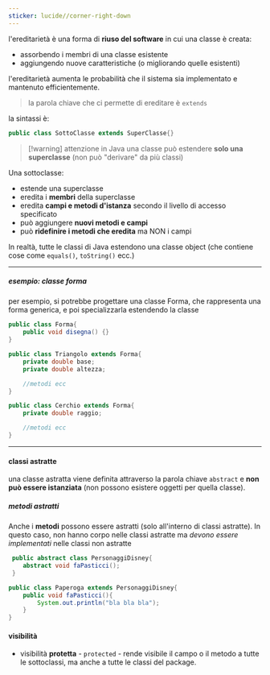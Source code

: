 ```yaml
---
sticker: lucide//corner-right-down
---
```

l'ereditarietà è una forma di **riuso del software** in cui una classe è creata:
- assorbendo i membri di una classe esistente
- aggiungendo nuove caratteristiche (o migliorando quelle esistenti)
 
l'ereditarietà aumenta le probabilità che il sistema sia implementato e mantenuto efficientemente.

> la parola chiave che ci permette di ereditare è `extends`

la sintassi è:
```java
public class SottoClasse extends SuperClasse{}
```

>[!warning] attenzione 
>in Java una classe può estendere **solo una superclasse** (non può "derivare" da più classi)

Una sottoclasse:
- estende una superclasse
- eredita i **membri** della superclasse
- eredita **campi e metodi d'istanza** secondo il livello di accesso specificato
- può aggiungere **nuovi metodi e campi**
- può **ridefinire i metodi che eredita** ma NON i campi

In realtà, tutte le classi di Java estendono una classe object (che contiene cose come `equals()`, `toString()` ecc.)
***
##### esempio: classe forma
per esempio, si potrebbe progettare una classe Forma, che rappresenta una forma generica, e poi specializzarla estendendo la classe
```java
public class Forma{
	public void disegna() {}
}

public class Triangolo extends Forma{
	private double base;
	private double altezza;

	//metodi ecc
}

public class Cerchio extends Forma{
	private double raggio;

	//metodi ecc
}
```
 ---
#### classi astratte
una classe astratta viene definita attraverso la parola chiave `abstract`  e **non può essere istanziata** (non possono esistere oggetti per quella classe).

##### metodi astratti
Anche i **metodi** possono essere astratti (solo all'interno di classi astratte).
In questo caso, non hanno corpo nelle classi astratte ma *devono essere implementati* nelle classi non astratte

```java
 public abstract class PersonaggiDisney{
	abstract void faPasticci();
 }

public class Paperoga extends PersonaggiDisney{
	public void faPasticci(){
		System.out.println("bla bla bla");
	}
}
```

#### visibilità
- visibilità **protetta** - `protected` - rende visibile il campo o il metodo a tutte le sottoclassi, ma anche a tutte le classi del package.